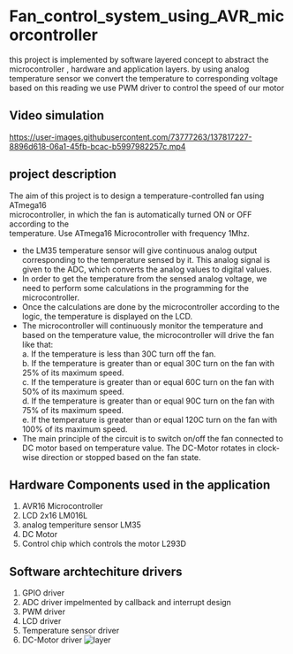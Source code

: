 # Fan_control_system_using_AVR_micorcontroller
this project is implemented by software layered concept to abstract the microcontroller , hardware and application layers.
by using analog temperature sensor we convert the temperature to corresponding voltage based on this reading we use PWM driver to control the speed of our motor
## Video simulation
https://user-images.githubusercontent.com/73777263/137817227-8896d618-06a1-45fb-bcac-b5997982257c.mp4
## project description
The aim of this project is to design a temperature-controlled fan using ATmega16<br />
microcontroller, in which the fan is automatically turned ON or OFF according to the <br />
temperature. Use ATmega16 Microcontroller with frequency 1Mhz.<br />
- the LM35 temperature sensor will give continuous analog output <br />
corresponding to the temperature sensed by it. This analog signal is given to the ADC, 
which converts the analog values to digital values.
-  In order to get the temperature from the sensed analog voltage, we need to perform some 
calculations in the programming for the microcontroller.<br />
- Once the calculations are done by the microcontroller according to the logic, the 
temperature is displayed on the LCD. <br />
- The microcontroller will continuously monitor the temperature and based on the 
temperature value, the microcontroller will drive the fan like that:<br/>
a. If the temperature is less than 30C turn off the fan.<br />
b. If the temperature is greater than or equal 30C turn on the fan with 25% of its 
maximum speed.<br />
c. If the temperature is greater than or equal 60C turn on the fan with 50% of its 
maximum speed.<br />
d. If the temperature is greater than or equal 90C turn on the fan with 75% of its 
maximum speed.<br />
e. If the temperature is greater than or equal 120C turn on the fan with 100% of its 
maximum speed.<br />
- The main principle of the circuit is to switch on/off the fan connected to DC motor based 
on temperature value. The DC-Motor rotates in clock-wise direction or stopped based on 
the fan state.<br />
## Hardware Components used in the application
1) AVR16 Microcontroller
2) LCD 2x16 LM016L
3) analog temperiture sensor LM35
4) DC Motor
5) Control chip which controls the motor L293D
## Software archtechiture drivers 
1) GPIO driver 
2) ADC driver impelmented by callback and interrupt design 
3) PWM driver
4) LCD driver
5) Temperature sensor driver
6) DC-Motor driver 
![layer](https://user-images.githubusercontent.com/73777263/137817860-9a776ec3-9b20-4303-b4b0-ff16dca3989c.PNG)





